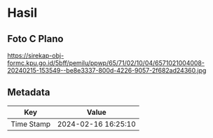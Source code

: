 # Hasil

## Foto C Plano

https://sirekap-obj-formc.kpu.go.id/5bff/pemilu/ppwp/65/71/02/10/04/6571021004008-20240215-153549--be8e3337-800d-4226-9057-2f682ad24360.jpg


## Metadata

| Key        | Value               |
| ---------- | ------------------- |
| Time Stamp | 2024-02-16 16:25:10 |




